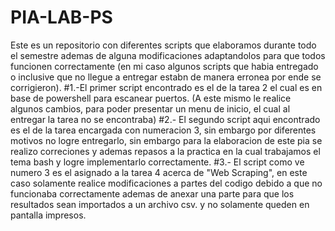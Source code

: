# PIA-LAB-PS
Este es un repositorio con diferentes scripts que elaboramos durante todo el semestre ademas de alguna modificaciones adaptandolos para que todos funcionen correctamente (en mi caso algunos scripts que habia entregado o inclusive que no llegue a entregar estabn de manera erronea por ende se corrigieron).
#1.-El primer script encontrado es el de la tarea 2 el cual es en base de powershell para escanear puertos. (A este mismo le realice algunos cambios, para poder presentar un menu de inicio, el cual al entregar la tarea no se encontraba)
#2.- El segundo script aqui encontrado es el de la tarea encargada con numeracion 3, sin embargo por diferentes motivos no logre entregarlo, sin embargo para la elaboracion de este pia se realizo correciones y ademas repasos a la practica en la cual trabajamos el tema bash y logre implementarlo correctamente.
#3.- El script como ve numero 3 es el asignado a la tarea 4 acerca de "Web Scraping", en este caso solamente realice modificaciones a partes del codigo debido a que no funcionaba correctamente ademas de anexar una parte para que los resultados sean importados a un archivo csv. y no solamente queden en pantalla impresos.
